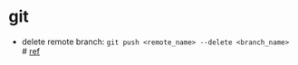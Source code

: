# git

* delete remote branch: `git push <remote_name> --delete <branch_name>` # [ref](https://stackoverflow.com/questions/2003505/how-do-i-delete-a-git-branch-both-locally-and-remotely)
